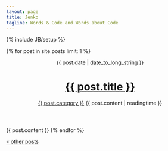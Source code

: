 ```yaml
---
layout: page
title: Jenko
tagline: Words & Code and Words about Code
---
```

{% include JB/setup %}

{% for post in site.posts limit: 1 %}
  <header class="clearfix">
    <span class="date">{{ post.date | date_to_long_string }}</span>
    <h1><a href="{{ BASE_PATH }}{{ post.url }}">{{ post.title }}</a></h1>
    <span class="category"><a href="{{ BASE_PATH }}/categories.html#{{ post.category }}-ref">{{ post.category }}</a></span>
    <span class="time">{{ post.content | readingtime }}</span>
  </header>
  {{ post.content }}        
{% endfor %}

<a href="{{ BASE_PATH }}{{ site.JB.archive_path }}">&laquo; other posts</a>